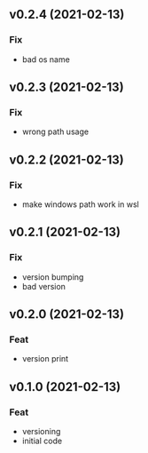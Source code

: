 ## v0.2.4 (2021-02-13)

### Fix

- bad os name

## v0.2.3 (2021-02-13)

### Fix

- wrong path usage

## v0.2.2 (2021-02-13)

### Fix

- make windows path work in wsl

## v0.2.1 (2021-02-13)

### Fix

- version bumping
- bad version

## v0.2.0 (2021-02-13)

### Feat

- version print

## v0.1.0 (2021-02-13)

### Feat

- versioning
- initial code
